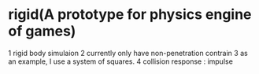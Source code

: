 rigid(A prototype for physics engine of games)
=====
1 rigid body simulaion
2 currently only have non-penetration contrain
3 as an example, I use a system of squares.
4 collision response : impulse
